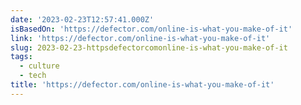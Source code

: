 ```yaml
---
date: '2023-02-23T12:57:41.000Z'
isBasedOn: 'https://defector.com/online-is-what-you-make-of-it'
link: 'https://defector.com/online-is-what-you-make-of-it'
slug: 2023-02-23-httpsdefectorcomonline-is-what-you-make-of-it
tags:
  - culture
  - tech
title: 'https://defector.com/online-is-what-you-make-of-it'
---
```


